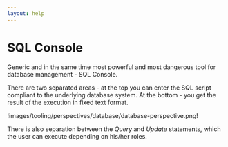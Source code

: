 ```yaml
---
layout: help
---
```


SQL Console
===

Generic and in the same time most powerful and most dangerous tool for database management - SQL Console.

There are two separated areas - at the top you can enter the SQL script compliant to the underlying database system.
At the bottom - you get the result of the execution in fixed text format.

!images/tooling/perspectives/database/database-perspective.png!

There is also separation between the *Query* and *Update* statements, which the user can execute depending on his/her roles.
